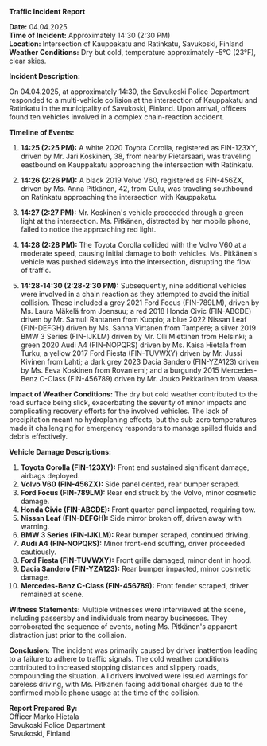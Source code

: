 **Traffic Incident Report**

**Date:** 04.04.2025  
**Time of Incident:** Approximately 14:30 (2:30 PM)  
**Location:** Intersection of Kauppakatu and Ratinkatu, Savukoski, Finland  
**Weather Conditions:** Dry but cold, temperature approximately -5°C (23°F), clear skies.  

**Incident Description:**

On 04.04.2025, at approximately 14:30, the Savukoski Police Department responded to a multi-vehicle collision at the intersection of Kauppakatu and Ratinkatu in the municipality of Savukoski, Finland. Upon arrival, officers found ten vehicles involved in a complex chain-reaction accident.

**Timeline of Events:**

1. **14:25 (2:25 PM):** A white 2020 Toyota Corolla, registered as FIN-123XY, driven by Mr. Jari Koskinen, 38, from nearby Pietarsaari, was traveling eastbound on Kauppakatu approaching the intersection with Ratinkatu.

2. **14:26 (2:26 PM):** A black 2019 Volvo V60, registered as FIN-456ZX, driven by Ms. Anna Pitkänen, 42, from Oulu, was traveling southbound on Ratinkatu approaching the intersection with Kauppakatu.

3. **14:27 (2:27 PM):** Mr. Koskinen's vehicle proceeded through a green light at the intersection. Ms. Pitkänen, distracted by her mobile phone, failed to notice the approaching red light.

4. **14:28 (2:28 PM):** The Toyota Corolla collided with the Volvo V60 at a moderate speed, causing initial damage to both vehicles. Ms. Pitkänen's vehicle was pushed sideways into the intersection, disrupting the flow of traffic.

5. **14:28-14:30 (2:28-2:30 PM):** Subsequently, nine additional vehicles were involved in a chain reaction as they attempted to avoid the initial collision. These included a grey 2021 Ford Focus (FIN-789LM), driven by Ms. Laura Mäkelä from Joensuu; a red 2018 Honda Civic (FIN-ABCDE) driven by Mr. Samuli Rantanen from Kuopio; a blue 2022 Nissan Leaf (FIN-DEFGH) driven by Ms. Sanna Virtanen from Tampere; a silver 2019 BMW 3 Series (FIN-IJKLM) driven by Mr. Olli Miettinen from Helsinki; a green 2020 Audi A4 (FIN-NOPQRS) driven by Ms. Kaisa Hietala from Turku; a yellow 2017 Ford Fiesta (FIN-TUVWXY) driven by Mr. Jussi Kivinen from Lahti; a dark grey 2023 Dacia Sandero (FIN-YZA123) driven by Ms. Eeva Koskinen from Rovaniemi; and a burgundy 2015 Mercedes-Benz C-Class (FIN-456789) driven by Mr. Jouko Pekkarinen from Vaasa.

**Impact of Weather Conditions:**
The dry but cold weather contributed to the road surface being slick, exacerbating the severity of minor impacts and complicating recovery efforts for the involved vehicles. The lack of precipitation meant no hydroplaning effects, but the sub-zero temperatures made it challenging for emergency responders to manage spilled fluids and debris effectively.

**Vehicle Damage Descriptions:**

1. **Toyota Corolla (FIN-123XY):** Front end sustained significant damage, airbags deployed.
2. **Volvo V60 (FIN-456ZX):** Side panel dented, rear bumper scraped.
3. **Ford Focus (FIN-789LM):** Rear end struck by the Volvo, minor cosmetic damage.
4. **Honda Civic (FIN-ABCDE):** Front quarter panel impacted, requiring tow.
5. **Nissan Leaf (FIN-DEFGH):** Side mirror broken off, driven away with warning.
6. **BMW 3 Series (FIN-IJKLM):** Rear bumper scraped, continued driving.
7. **Audi A4 (FIN-NOPQRS):** Minor front-end scuffing, driver proceeded cautiously.
8. **Ford Fiesta (FIN-TUVWXY):** Front grille damaged, minor dent in hood.
9. **Dacia Sandero (FIN-YZA123):** Rear bumper impacted, minor cosmetic damage.
10. **Mercedes-Benz C-Class (FIN-456789):** Front fender scraped, driver remained at scene.

**Witness Statements:**
Multiple witnesses were interviewed at the scene, including passersby and individuals from nearby businesses. They corroborated the sequence of events, noting Ms. Pitkänen's apparent distraction just prior to the collision.

**Conclusion:**
The incident was primarily caused by driver inattention leading to a failure to adhere to traffic signals. The cold weather conditions contributed to increased stopping distances and slippery roads, compounding the situation. All drivers involved were issued warnings for careless driving, with Ms. Pitkänen facing additional charges due to the confirmed mobile phone usage at the time of the collision.

**Report Prepared By:**  
Officer Marko Hietala  
Savukoski Police Department  
Savukoski, Finland